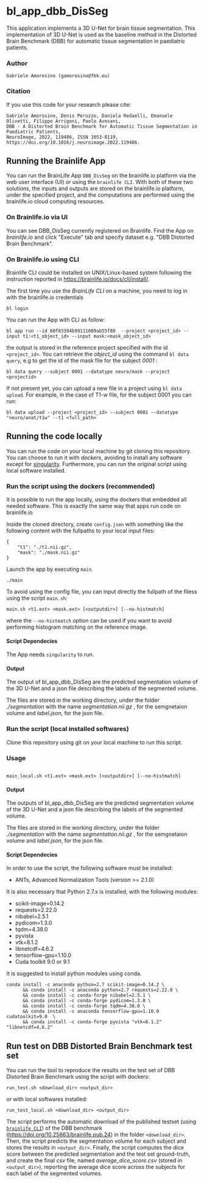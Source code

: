 # bl_app_dbb_DisSeg

This application implements a 3D U-Net for brain tissue segmentation. This implementation of 3D U-Net is used as the baseline method in the Distorted Brain Benchmark (DBB) for automatic tissue segmentation in paediatric patients.

### Author

    Gabriele Amorosino (gamorosino@fbk.eu)

### Citation

If you use this code for your research please cite:

```
Gabriele Amorosino, Denis Peruzzo, Daniela Redaelli, Emanuele Olivetti, Filippo Arrigoni, Paolo Avesani,
DBB - A Distorted Brain Benchmark for Automatic Tissue Segmentation in Paediatric Patients,
NeuroImage, 2022, 119486, ISSN 1053-8119, https://doi.org/10.1016/j.neuroimage.2022.119486.
```


## Running the Brainlife App


You can run the BrainLife App `DBB_DisSeg` on the brainlife.io platform via the web user interface (UI) or using the `brainlife CLI`.  With both of these two solutions, the inputs and outputs are stored on the brainlife.io platform, under the specified project, and the computations are performed using the brainlife.io cloud computing resources.


### On Brainlife.io via UI

You can see DBB_DisSeg currently registered on Brainlife. Find the App on _brainlife.io_ and click "Execute" tab and specify dataset e.g. "DBB Distorted Brain Benchmark".

### On Brainlife.io using CLI

Brainlife CLI could be installed on UNIX/Linux-based system following the instruction reported in https://brainlife.io/docs/cli/install/.

The first time you use the _BrainLife_ _CLI_ on a machine, you need to log in with the brainlife.io credentials

```
bl login
```

You can run the App with CLI as follow:
```
bl app run --id 60f83394b99111089ab55f80  --project <project_id> --input t1:<t1_object_id> --input mask:<mask_object_id> 
```
the output is stored in the reference project specified with the id ```<project_id>```. You can retrieve the _object_id_ using the command ```bl data query```, e.g to get the id of the mask file for the subject _0001_ :
```
bl data query --subject 0001 --datatype neuro/mask --project <projectid>
```

If not present yet, you can upload a new file in a project using ```bl data upload```. For example, in the case of T1-w file, for the subject 0001 you can run:
```
bl data upload --project <project_id> --subject 0001 --datatype "neuro/anat/t1w" --t1 <full_path>

```
## Running the code locally

You can run the code on your local machine by git cloning this repository. You can choose to run it with _dockers_, avoiding to install any software except for [singularity](https://sylabs.io/). Furthermore, you can run the original script using local software installed.

### Run the script using the dockers (recommended)

It is possible to run the app locally, using the dockers that embedded all needed software. This is exactly the same way that apps run code on brainlife.io

Inside the cloned directory, create `config.json` with something like the following content with the fullpaths to your local input files:
```
{   
    "t1": "./t1.nii.gz",
    "mask": "./mask.nii.gz"
}
```

Launch the app by executing `main`.
```
./main
```
To avoid using the config file, you can input directly the fullpath of the filess using the script ```main.sh```:

```
main.sh <t1.ext> <mask.ext> [<outputdir>] [--no-histmatch]
```
where the ```--no-histmatch``` option can be used if you want to avoid performing histogram matching on the reference image.


#### Script Dependecies

The App needs   `singularity` to run.

#### Output

The output of bl_app_dbb_DisSeg are the predicted segmentation volume of the 3D U-Net and a json file describing the labels of the segmented volume.         

The files are stored in the working directory, under the folder _./segmentation_  with the name _segmentation.nii.gz_ , for the semgnetaion volume and _label.json_, for the json file.


### Run the script (local installed softwares) 

Clone this repository using git on your local machine to run this script.

### Usage


```

main_local.sh <t1.ext> <mask.ext> [<outputdir>] [--no-histmatch]

```

#### Output

The outputs of bl_app_dbb_DisSeg are the predicted segmentation volume of the 3D U-Net and a json file describing the labels of the segmented volume.         

The files are stored in the working directory, under the folder _./segmentation_  with the name _segmentation.nii.gz_ , for the semgnetaion volume and _label.json_, for the json file.


####  Script Dependecies

In order to use the script, the following software must be installed:
* ANTs, Advanced Normalization Tools (version >= 2.1.0)

It is also necessary that Python 2.7.x is installed, with the following modules:

* scikit-image=0.14.2 
* requests=2.22.0 
* nibabel=2.5.1 
* pydicom=1.3.0 
* tqdm=4.38.0 
* pyvista 
* vtk=8.1.2 
* libnetcdf=4.6.2
* tensorflow-gpu=1.10.0 
* Cuda toolkit 9.0 or 9.1

It is suggested to install python modules using conda. 
```
conda install -c anaconda python=2.7 scikit-image=0.14.2 \
      && conda install -c anaconda python=2.7 requests=2.22.0 \
      && conda install -c conda-forge nibabel=2.5.1 \
      && conda install -c conda-forge pydicom=1.3.0 \
      && conda install -c conda-forge tqdm=4.38.0 \
      && conda install -c anaconda tensorflow-gpu=1.10.0 cudatoolkit=9.0  \
      && conda install -c conda-forge pyvista "vtk=8.1.2" "libnetcdf=4.6.2"
```

## Run test on DBB Distorted Brain Benchmark test set

You can run the tool to reproduce the results on the test set of DBB Distorted Brain Benchmark using the script with dockers:
```
run_test.sh <download_dir> <output_dir>
```
or with local softwares installed:

```
run_test_local.sh <download_dir> <output_dir>
```
The script performs the automatic download of the published testset (using [`brainlife CLI`](https://brainlife.io/docs/cli/install/)) of the DBB benchmark (https://doi.org/10.25663/brainlife.pub.24) in the folder ```<download_dir>```. Then, the script predicts the segmentation volume for each subject and stores the results in ```<output_dir>```. 
Finally, the script computes the dice score between the predicted segmentation and the test set ground-truth, and create the final _csv_ file, named _average_dice_score.csv_ (stored in ```<output_dir>```), reporting the average dice score across the subjects for each label of the segmented volumes.
